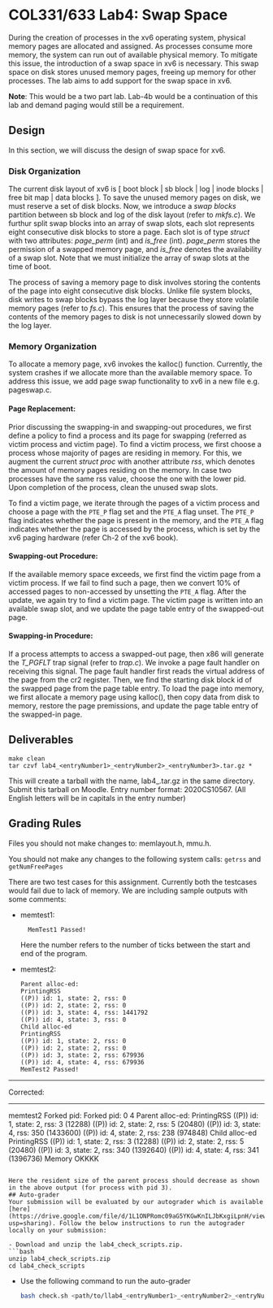 # COL331/633 Lab4: Swap Space

During the creation of processes in the xv6 operating system, physical memory pages are allocated and assigned. As processes consume more memory, the system can run out of available physical memory. To mitigate this issue, the introduction of a swap space in xv6 is necessary. This swap space on disk stores unused memory pages, freeing up memory for other processes. The lab aims to add support for the swap space in xv6.

**Note**: This would be a two part lab. Lab-4b would be a continuation of this lab and demand paging would still be a requirement. 

## Design
In this section, we will discuss the design of swap space for xv6.

### Disk Organization
The current disk layout of xv6 is [ boot block | sb block | log | inode blocks | free bit map | data blocks ]. To save the unused memory pages on disk, we must reserve a set of disk blocks. Now, we introduce a *swap blocks* partition between sb block and log of the disk layout (refer to *mkfs.c*).  We furthur split swap blocks into an array of swap slots, each slot represents eight consecutive disk blocks to store a page. Each slot is of type *struct* with two attributes: *page_perm* (int) and *is_free* (int). *page_perm* stores the permission of a swapped memory page, and *is_free* denotes the availability of a swap slot. Note that we must initialize the array of swap slots at the time of boot.

The process of saving a memory page to disk involves storing the contents of the page into eight consecutive disk blocks. Unlike file system blocks, disk writes to swap blocks bypass the log layer because they store volatile memory pages (refer to *fs.c*). This ensures that the process of saving the contents of the memory pages to disk is not unnecessarily slowed down by the log layer.

### Memory Organization
To allocate a memory page, xv6 invokes the kalloc() function. Currently, the system crashes if we allocate more than the available memory space. To address this issue, we add page swap functionality to xv6 in a new file e.g. pageswap.c. 

#### Page Replacement:
Prior discussing the swapping-in and swapping-out procedures, we first define a policy to find a process and its page for swapping (referred as victim process and victim page). To find a victim process, we first choose a process whose majority of pages are residing in memory. For this, we augment the current *struct proc* with another attribute *rss*, which denotes the amount of memory pages residing on the memory. In case two processes have the same rss value, choose the one with the lower pid. Upon completion of the process, clean the unused swap slots.

To find a victim page, we iterate through the pages of a victim process and choose a page with the `PTE_P` flag set and the `PTE_A` flag unset. The `PTE_P` flag indicates whether the page is present in the memory, and the `PTE_A` flag indicates whether the page is accessed by the process, which is set by the xv6 paging hardware (refer Ch-2 of the xv6 book). 

#### Swapping-out Procedure:
If the available memory space exceeds, we first find the victim page from a victim process. If we fail to find such a page, then we convert 10% of accessed pages to non-accessed by unsetting the `PTE_A` flag. After the update, we again try to find a victim page. The victim page is written into an available swap slot, and we update the page table entry of the swapped-out page.

#### Swapping-in Procedure:
If a process attempts to access a swapped-out page, then x86 will generate the *T_PGFLT* trap signal (refer to *trap.c*). We invoke a page fault handler on receiving this signal. The page fault handler first reads the virtual address of the page from the cr2 register. Then, we find the starting disk block id of the swapped page from the page table entry. To load the page into memory, we first allocate a memory page using kalloc(), then copy data from disk to memory, restore the page premissions, and update the page table entry of the swapped-in page.

## Deliverables
```
make clean
tar czvf lab4_<entryNumber1>_<entryNumber2>_<entryNumber3>.tar.gz *
```

This will create a tarball with the name, lab4_<entryNumber1>_<entryNumber2>_<entryNumber3>.tar.gz in the same directory. Submit this tarball on Moodle. Entry number format: 2020CS10567. (All English letters will be in capitals in the entry number)
## Grading Rules
Files you should not make changes to: memlayout.h, mmu.h.

You should not make any changes to the following system calls: `getrss` and `getNumFreePages`

There are two test cases for this assignment. Currently both the testcases would fail due to lack of memory. We are including sample outputs with some comments:

+ memtest1:
  ```
	MemTest1 Passed!
  ```
  
  Here the number refers to the number of ticks between the start and end of the program.

+ memtest2:
  ```
  Parent alloc-ed:
  PrintingRSS
  ((P)) id: 1, state: 2, rss: 0
  ((P)) id: 2, state: 2, rss: 0
  ((P)) id: 3, state: 4, rss: 1441792
  ((P)) id: 4, state: 3, rss: 0
  Child alloc-ed
  PrintingRSS
  ((P)) id: 1, state: 2, rss: 0
  ((P)) id: 2, state: 2, rss: 0
  ((P)) id: 3, state: 2, rss: 679936
  ((P)) id: 4, state: 4, rss: 679936
  MemTest2 Passed!

**************
Corrected:
**************
memtest2
Forked pid: Forked pid: 0
4
Parent alloc-ed:
PrintingRSS
((P)) id: 1, state: 2, rss: 3 (12288)
((P)) id: 2, state: 2, rss: 5 (20480)
((P)) id: 3, state: 4, rss: 350 (1433600)
((P)) id: 4, state: 2, rss: 238 (974848)
Child alloc-ed
PrintingRSS
((P)) id: 1, state: 2, rss: 3 (12288)
((P)) id: 2, state: 2, rss: 5 (20480)
((P)) id: 3, state: 2, rss: 340 (1392640)
((P)) id: 4, state: 4, rss: 341 (1396736)
Memory OKKKK
  ```

  Here the resident size of the parent process should decrease as shown in the above output (for process with pid 3).
## Auto-grader
Your submission will be evaluated by our autograder which is available [here](https://drive.google.com/file/d/1L1ONPRomc09aG5YKGwKnILJbKxgiLpnH/view?usp=sharing). Follow the below instructions to run the autograder locally on your submission:

- Download and unzip the lab4_check_scripts.zip.
  ```bash
  unzip lab4_check_scripts.zip
  cd lab4_check_scripts
  ```
- Use the following command to run the auto-grader
  ```bash
  bash check.sh <path/to/llab4_<entryNumber1>_<entryNumber2>_<entryNumber3>.tar.gz>
  ```
